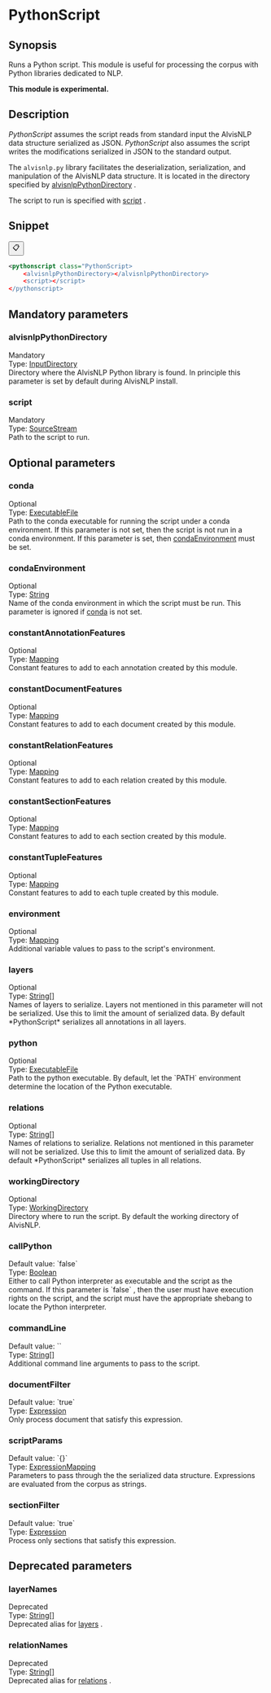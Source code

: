 <h1 class="module">PythonScript</h1>

## Synopsis

Runs a Python script. This module is useful for processing the corpus with Python libraries dedicated to NLP.

**This module is experimental.**

## Description

 *PythonScript* assumes the script reads from standard input the AlvisNLP data structure serialized as JSON. *PythonScript* also assumes the script writes the modifications serialized in JSON to the standard output.

The `alvisnlp.py` library facilitates the deserialization, serialization, and manipulation of the AlvisNLP data structure. It is located in the directory specified by <a href="#alvisnlpPythonDirectory" class="param">alvisnlpPythonDirectory</a> .

The script to run is specified with <a href="#script" class="param">script</a> .

## Snippet



<button class="copy-code-button" title="Copy to clipboard" onclick="copy_code(this)">📋</button>
```xml
<pythonscript class="PythonScript>
    <alvisnlpPythonDirectory></alvisnlpPythonDirectory>
    <script></script>
</pythonscript>
```

## Mandatory parameters

<h3 id="alvisnlpPythonDirectory" class="param">alvisnlpPythonDirectory</h3>

<div class="param-level param-level-mandatory">Mandatory
</div>
<div class="param-type">Type: <a href="../converter/fr.inra.maiage.bibliome.util.files.InputDirectory" class="converter">InputDirectory</a>
</div>
Directory where the AlvisNLP Python library is found. In principle this parameter is set by default during AlvisNLP install.

<h3 id="script" class="param">script</h3>

<div class="param-level param-level-mandatory">Mandatory
</div>
<div class="param-type">Type: <a href="../converter/fr.inra.maiage.bibliome.util.streams.SourceStream" class="converter">SourceStream</a>
</div>
Path to the script to run.

## Optional parameters

<h3 id="conda" class="param">conda</h3>

<div class="param-level param-level-optional">Optional
</div>
<div class="param-type">Type: <a href="../converter/fr.inra.maiage.bibliome.util.files.ExecutableFile" class="converter">ExecutableFile</a>
</div>
Path to the conda executable for running the script under a conda environment. If this parameter is not set, then the script is not run in a conda environment. If this parameter is set, then <a href="#condaEnvironment" class="param">condaEnvironment</a> must be set.

<h3 id="condaEnvironment" class="param">condaEnvironment</h3>

<div class="param-level param-level-optional">Optional
</div>
<div class="param-type">Type: <a href="../converter/java.lang.String" class="converter">String</a>
</div>
Name of the conda environment in which the script must be run. This parameter is ignored if <a href="#conda" class="param">conda</a> is not set.

<h3 id="constantAnnotationFeatures" class="param">constantAnnotationFeatures</h3>

<div class="param-level param-level-optional">Optional
</div>
<div class="param-type">Type: <a href="../converter/fr.inra.maiage.bibliome.alvisnlp.core.module.types.Mapping" class="converter">Mapping</a>
</div>
Constant features to add to each annotation created by this module.

<h3 id="constantDocumentFeatures" class="param">constantDocumentFeatures</h3>

<div class="param-level param-level-optional">Optional
</div>
<div class="param-type">Type: <a href="../converter/fr.inra.maiage.bibliome.alvisnlp.core.module.types.Mapping" class="converter">Mapping</a>
</div>
Constant features to add to each document created by this module.

<h3 id="constantRelationFeatures" class="param">constantRelationFeatures</h3>

<div class="param-level param-level-optional">Optional
</div>
<div class="param-type">Type: <a href="../converter/fr.inra.maiage.bibliome.alvisnlp.core.module.types.Mapping" class="converter">Mapping</a>
</div>
Constant features to add to each relation created by this module.

<h3 id="constantSectionFeatures" class="param">constantSectionFeatures</h3>

<div class="param-level param-level-optional">Optional
</div>
<div class="param-type">Type: <a href="../converter/fr.inra.maiage.bibliome.alvisnlp.core.module.types.Mapping" class="converter">Mapping</a>
</div>
Constant features to add to each section created by this module.

<h3 id="constantTupleFeatures" class="param">constantTupleFeatures</h3>

<div class="param-level param-level-optional">Optional
</div>
<div class="param-type">Type: <a href="../converter/fr.inra.maiage.bibliome.alvisnlp.core.module.types.Mapping" class="converter">Mapping</a>
</div>
Constant features to add to each tuple created by this module.

<h3 id="environment" class="param">environment</h3>

<div class="param-level param-level-optional">Optional
</div>
<div class="param-type">Type: <a href="../converter/fr.inra.maiage.bibliome.alvisnlp.core.module.types.Mapping" class="converter">Mapping</a>
</div>
Additional variable values to pass to the script's environment.

<h3 id="layers" class="param">layers</h3>

<div class="param-level param-level-optional">Optional
</div>
<div class="param-type">Type: <a href="../converter/java.lang.String%5B%5D" class="converter">String[]</a>
</div>
Names of layers to serialize. Layers not mentioned in this parameter will not be serialized. Use this to limit the amount of serialized data. By default *PythonScript* serializes all annotations in all layers.

<h3 id="python" class="param">python</h3>

<div class="param-level param-level-optional">Optional
</div>
<div class="param-type">Type: <a href="../converter/fr.inra.maiage.bibliome.util.files.ExecutableFile" class="converter">ExecutableFile</a>
</div>
Path to the python executable. By default, let the `PATH` environment determine the location of the Python executable.

<h3 id="relations" class="param">relations</h3>

<div class="param-level param-level-optional">Optional
</div>
<div class="param-type">Type: <a href="../converter/java.lang.String%5B%5D" class="converter">String[]</a>
</div>
Names of relations to serialize. Relations not mentioned in this parameter will not be serialized. Use this to limit the amount of serialized data. By default *PythonScript* serializes all tuples in all relations.

<h3 id="workingDirectory" class="param">workingDirectory</h3>

<div class="param-level param-level-optional">Optional
</div>
<div class="param-type">Type: <a href="../converter/fr.inra.maiage.bibliome.util.files.WorkingDirectory" class="converter">WorkingDirectory</a>
</div>
Directory where to run the script. By default the working directory of AlvisNLP.

<h3 id="callPython" class="param">callPython</h3>

<div class="param-level param-level-default-value">Default value: `false`
</div>
<div class="param-type">Type: <a href="../converter/java.lang.Boolean" class="converter">Boolean</a>
</div>
Either to call Python interpreter as executable and the script as the command. If this parameter is `false` , then the user must have execution rights on the script, and the script must have the appropriate shebang to locate the Python interpreter.

<h3 id="commandLine" class="param">commandLine</h3>

<div class="param-level param-level-default-value">Default value: ``
</div>
<div class="param-type">Type: <a href="../converter/java.lang.String%5B%5D" class="converter">String[]</a>
</div>
Additional command line arguments to pass to the script.

<h3 id="documentFilter" class="param">documentFilter</h3>

<div class="param-level param-level-default-value">Default value: `true`
</div>
<div class="param-type">Type: <a href="../converter/fr.inra.maiage.bibliome.alvisnlp.core.corpus.expressions.Expression" class="converter">Expression</a>
</div>
Only process document that satisfy this expression.

<h3 id="scriptParams" class="param">scriptParams</h3>

<div class="param-level param-level-default-value">Default value: `{}`
</div>
<div class="param-type">Type: <a href="../converter/fr.inra.maiage.bibliome.alvisnlp.core.module.types.ExpressionMapping" class="converter">ExpressionMapping</a>
</div>
Parameters to pass through the the serialized data structure. Expressions are evaluated from the corpus as strings.

<h3 id="sectionFilter" class="param">sectionFilter</h3>

<div class="param-level param-level-default-value">Default value: `true`
</div>
<div class="param-type">Type: <a href="../converter/fr.inra.maiage.bibliome.alvisnlp.core.corpus.expressions.Expression" class="converter">Expression</a>
</div>
Process only sections that satisfy this expression.

## Deprecated parameters

<h3 id="layerNames" class="param">layerNames</h3>

<div class="param-level param-level-deprecated">Deprecated
</div>
<div class="param-type">Type: <a href="../converter/java.lang.String%5B%5D" class="converter">String[]</a>
</div>
Deprecated alias for <a href="#layers" class="param">layers</a> .

<h3 id="relationNames" class="param">relationNames</h3>

<div class="param-level param-level-deprecated">Deprecated
</div>
<div class="param-type">Type: <a href="../converter/java.lang.String%5B%5D" class="converter">String[]</a>
</div>
Deprecated alias for <a href="#relations" class="param">relations</a> .

